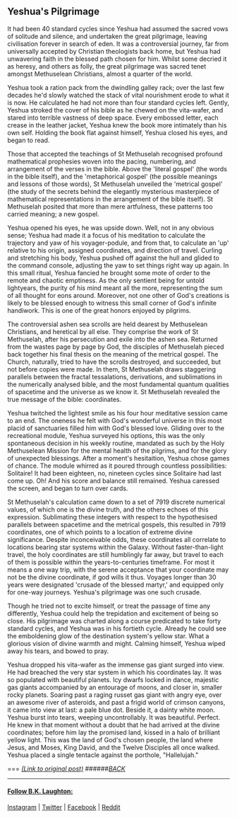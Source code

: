 ## Yeshua's Pilgrimage

It had been 40 standard cycles since Yeshua had assumed the sacred vows of solitude and silence, and undertaken the great pilgrimage, leaving civilisation forever in search of eden. It was a controversial journey, far from universally accepted by Christian theologists back home, but Yeshua had unwavering faith in the blessed path chosen for him. Whilst some decried it as heresy, and others as folly, the great pilgrimage was sacred tenet amongst Methuselean Christians, almost a quarter of the world. 

Yeshua took a ration pack from the dwindling galley rack; over the last few decades he'd slowly watched the stack of vital nourishment erode to what it is now. He calculated he had not more than four standard cycles left. Gently, Yeshua stroked the cover of his bible as he chewed on the vita-wafer, and stared into terrible vastness of deep space. Every embossed letter, each crease in the leather jacket, Yeshua knew the book more intimately than his own self. Holding the book flat against himself, Yeshua closed his eyes, and began to read. 

Those that accepted the teachings of St Methuselah recognised profound mathematical prophesies woven into the pacing, numbering, and arrangement of the verses in the bible. Above the 'literal gospel' (the words in the bible itself), and the 'metaphorical gospel' (the possible meanings and lessons of those words), St Methuselah unveiled the 'metrical gospel' (the study of the secrets behind the elegantly mysterious masterpiece of mathematical representations in the arrangement of the bible itself). St Methuselah posited that more than mere artfulness, these patterns too carried meaning; a new gospel. 

Yeshua opened his eyes, he was upside down. Well, not in any obvious sense; Yeshua had made it a focus of his meditation to calculate the trajectory and yaw of his voyager-podule, and from that, to calculate an 'up' relative to his origin, assigned coordinates, and direction of travel. Curling and stretching his body, Yeshua pushed off against the hull and glided to the command console, adjusting the yaw to set things right way up again. In this small ritual, Yeshua fancied he brought some mote of order to the remote and chaotic emptiness. As the only sentient being for untold lightyears, the purity of his mind meant all the more, representing the sum of all thought for eons around. Moreover, not one other of God's creations is likely to be blessed enough to witness this small corner of God's infinite handiwork. This is one of the great honors enjoyed by pilgrims.

The controversial ashen sea scrolls are held dearest by Methuselean Christians, and heretical by all else. They comprise the work of St Methuselah, after his persecution and exile into the ashen sea. Returned from the wastes page by page by God, the disciples of Methuselah pieced back together his final thesis on the meaning of the metrical gospel. The Church, naturally, tried to have the scrolls destroyed, and succeeded, but not before copies were made. In them, St Methuselah draws staggering parallels between the fractal tessalations, derivations, and sublimations in the numerically analysed bible, and the most fundamental quantum qualities of spacetime and the universe as we know it. St Methuselah revealed the true message of the bible: coordinates.

Yeshua twitched the lightest smile as his four hour meditative session came to an end. The oneness he felt with God's wonderful universe in this most placid of sanctuaries filled him with God's blessed love. Gliding over to the recreational module, Yeshua surveyed his options, this was the only spontaneous decision in his weekly routine, mandated as such by the Holy Methuselean Mission for the mental health of the pilgrims, and for the glory of unexpected blessings. After a moment's hesitaition, Yeshua chose games of chance. The module whirred as it poured through countless possibilities: Solitaire! It had been eighteen, no, nineteen cycles since Solitaire had last come up. Oh! And his score and balance still remained. Yeshua caressed the screen, and began to turn over cards.

St Methuselah's calculation came down to a set of 7919 discrete numerical values, of which one is the divine truth, and the others echoes of this expression. Sublimating these integers with respect to the hypothesised parallels between spacetime and the metrical gospels, this resulted in 7919 coordinates, one of which points to a location of extreme divine significance. Despite inconceivable odds, these coordinates all correlate to locations bearing star systems within the Galaxy. Without faster-than-light travel, the holy coordinates are still humblingly far away, but travel to each of them is possible within the years-to-centuries timeframe. For most it means a one way trip, with the serene acceptance that your coordinate may not be the divine coordinate, if god wills it thus. Voyages longer than 30 years were designated 'crusade of the blessed martyr,' and equipped only for one-way journeys. Yeshua's pilgrimage was one such crusade.

Though he tried not to excite himself, or treat the passage of time any differently, Yeshua could help the trepidation and excitement of being so close. His pilgrimage was charted along a course predicated to take forty standard cycles, and Yeshua was in his fortieth cycle. Already he could see the emboldening glow of the destination system's yellow star. What a glorious vision of divine warmth and might. Calming himself, Yeshua wiped away his tears, and bowed to pray.

Yeshua dropped his vita-wafer as the immense gas giant surged into view. He had breached the very star system in which his coordinates lay. It was so populated with beautiful planets. Icy dwarfs locked in dance, majestic gas giants accompanied by an entourage of moons, and closer in, smaller rocky planets. Soaring past a raging russet gas giant with angry eye, over an awesome river of asteroids, and past a frigid world of crimson canyons, it came into view at last: a pale blue dot. Beside it, a dainty white moon. Yeshua burst into tears, weeping uncontrollably. It was beautiful. Perfect. He knew in that moment without a doubt that he had arrived at the divine coordinates; before him lay the promised land, kissed in a halo of brilliant yellow light. This was the land of God's chosen people, the land where Jesus, and Moses, King David, and the Twelve Disciples all once walked. Yeshua placed a single tentacle against the porthole, "Hallelujah."

===
[*(Link to original post)*](https://www.reddit.com/r/HFY/comments/38p5l5/yeshuas_pilgrimage/)
######[_BACK_](/../../../OneShots/)


---
#### [Follow B.K. Laughton:](http://bklaughton.com) 
[Instagram](http://instagram.com/B.K.Laughton) | [Twitter](http://twitter.com/bklaughton) | [Facebook](https://www.facebook.com/BK-Laughton-607374252750161/) | [Reddit](http://reddit.com/r/ArchDuke)
